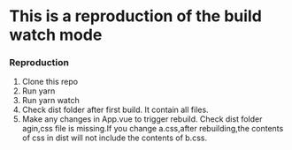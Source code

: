 # This is a reproduction of the build watch mode

### Reproduction

1. Clone this repo
2. Run yarn
3. Run yarn watch
4. Check dist folder after first build. It contain all files.
5. Make any changes in App.vue to trigger rebuild. Check dist folder agin,css file is missing.If you change a.css,after rebuilding,the contents of css in dist will not include the contents of b.css.
